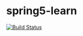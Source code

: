 # spring5-learn

[![Build Status](https://img.shields.io/endpoint.svg?url=https%3A%2F%2Factions-badge.atrox.dev%2FKento75%2Fspring5-learn%2Fbadge%3Fref%3Dmaster&style=flat)](https://actions-badge.atrox.dev/Kento75/spring5-learn/goto)
